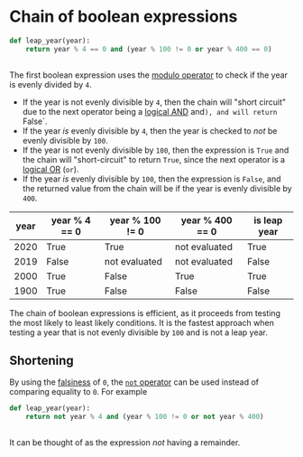 # Chain of boolean expressions

```python
def leap_year(year):
    return year % 4 == 0 and (year % 100 != 0 or year % 400 == 0)
    
```

The first boolean expression uses the [modulo operator][modulo-operator] to check if the year is evenly divided by `4`.
- If the year is not evenly divisible by `4`, then the chain will "short circuit" due to the next operator being a [logical AND][logical-and] and`), and will return `False`.
- If the year _is_ evenly divisible by `4`, then the year is checked to _not_ be evenly divisible by `100`.
- If the year is not evenly divisible by `100`, then the expression is `True` and the chain will "short-circuit" to return `True`,
since the next operator is a [logical OR][logical-or] (`or`).
- If the year _is_ evenly divisible by `100`, then the expression is `False`, and the returned value from the chain will be if the year is evenly divisible by `400`.

| year | year % 4 == 0 | year % 100 != 0 | year % 400 == 0 | is leap year |
| ---- | ------------- | --------------- | --------------- | ------------ |
| 2020 |          True |            True |   not evaluated |         True |
| 2019 |         False |   not evaluated |   not evaluated |        False |
| 2000 |          True |           False |            True |         True |
| 1900 |          True |           False |           False |        False |


The chain of boolean expressions is efficient, as it proceeds from testing the most likely to least likely conditions.
It is the fastest approach when testing a year that is not evenly divisible by `100` and is not a leap year.

## Shortening

By using the [falsiness][falsiness] of `0`, the [`not` operator][not-operator] can be used instead of comparing equality to `0`.
For example

```python
def leap_year(year):
    return not year % 4 and (year % 100 != 0 or not year % 400)
    
```

It can be thought of as the expression _not_ having a remainder.

[modulo-operator]: https://realpython.com/python-modulo-operator/
[logical-and]: https://realpython.com/python-and-operator/
[logical-or]: https://realpython.com/python-or-operator/
[falsiness]: https://www.pythontutorial.net/python-basics/python-boolean/
[not-operator]: https://realpython.com/python-not-operator/
